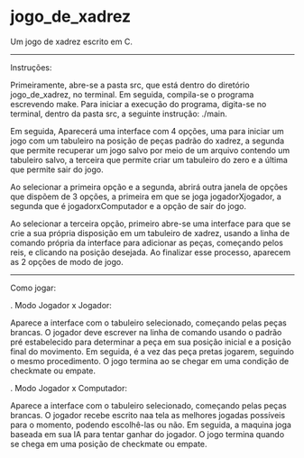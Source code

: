 # jogo_de_xadrez
Um jogo de xadrez escrito em C.

-----------------------

Instruções:

Primeiramente, abre-se a pasta src, que está dentro do diretório jogo_de_xadrez, no terminal. Em seguida, compila-se o programa escrevendo make. Para iniciar a execução do programa, digita-se no terminal, dentro da pasta src, a seguinte instrução: ./main.

Em seguida, Aparecerá uma interface com 4 opções, uma para iniciar um jogo com um tabuleiro na posição de peças padrão do xadrez, a segunda que permite recuperar um jogo salvo por meio de um arquivo contendo um tabuleiro salvo, a terceira que permite criar um tabuleiro do zero e a última que permite sair do jogo.

Ao selecionar a primeira opção e a segunda, abrirá outra janela de opções que dispõem de 3 opções, a primeira em que se joga jogadorXjogador, a segunda que é jogadorxComputador e a opção de sair do jogo.

Ao selecionar a terceira opção, primeiro abre-se uma interface para que se crie a sua própria disposição em um tabuleiro de xadrez, usando a linha de comando própria da interface para adicionar as peças, começando pelos reis, e clicando na posição desejada. Ao finalizar esse processo, aparecem as 2 opções de modo de jogo.

-----------------------

Como jogar:

. Modo Jogador x Jogador:

Aparece a interface com o tabuleiro selecionado, começando pelas peças brancas. O jogador deve escrever na linha de comando usando o padrão pré estabelecido para determinar a peça em sua posição inicial e a posição final do movimento. Em seguida, é a vez das peça pretas jogarem, seguindo o mesmo procedimento. O jogo termina ao se chegar em uma condição de checkmate ou empate.

. Modo Jogador x Computador:
 
Aparece a interface com o tabuleiro selecionado, começando pelas peças brancas. O jogador recebe escrito naa tela as melhores jogadas possíveis para o momento, podendo escolhê-las ou não. Em seguida, a maquina joga baseada em sua IA para tentar ganhar do jogador. O jogo termina quando se chega em uma posição de checkmate ou empate.

